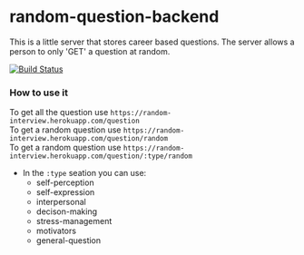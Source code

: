# random-question-backend

This is a little server that stores career based questions. The server allows a person to only 'GET' a question at random.

[![Build Status](https://travis-ci.com/lizkavalski/random-question-backend.svg?branch=master)](https://travis-ci.com/lizkavalski/random-question-backend)

### How to use it
To get all the question use `https://random-interview.herokuapp.com/question`<br>
To get a random question use `https://random-interview.herokuapp.com/question/random`<br>
To get a random question use `https://random-interview.herokuapp.com/question/:type/random`
  * In the `:type` seation you can use:
    * self-perception
    * self-expression
    * interpersonal
    * decison-making
    * stress-management
    * motivators
    * general-question

